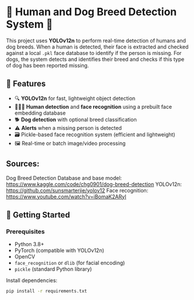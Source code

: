 # 🧠 Human and Dog Breed Detection System 🐶

This project uses **YOLOv12n** to perform real-time detection of humans and dog breeds. When a human is detected, their face is extracted and checked against a local `.pkl` face database to identify if the person is missing. For dogs, the system detects and identifies their breed and checks if this type of dog has been reported missing.

## 📸 Features

- 🔍 **YOLOv12n** for fast, lightweight object detection
- 🧑‍🤝‍🧑 **Human detection** and **face recognition** using a prebuilt face embedding database
- 🐕 **Dog detection** with optional breed classification
- ⚠️ **Alerts** when a missing person is detected
- 🗃️ Pickle-based face recognition system (efficient and lightweight)
- 🖼️ Real-time or batch image/video processing


## Sources:
Dog Breed Detection Database and base model: https://www.kaggle.com/code/chg0901/dog-breed-detection
YOLOv12n: https://github.com/sunsmarterjie/yolov12
Face recognition: https://www.youtube.com/watch?v=iBomaK2ARyI

## 🚀 Getting Started

### Prerequisites

- Python 3.8+
- PyTorch (compatible with YOLOv12n)
- OpenCV
- `face_recognition` or `dlib` (for facial encoding)
- `pickle` (standard Python library)

Install dependencies:

```bash
pip install -r requirements.txt


